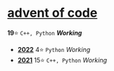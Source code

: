 # [advent of code](https://adventofcode.com)
**19**:star: `C++, Python` ***Working***
* [**2022**](https://adventofcode.com/2022) 4:star: `Python` *Working*
* [**2021**](https://adventofcode.com/2021) 15:star: `C++, Python` *Working*
